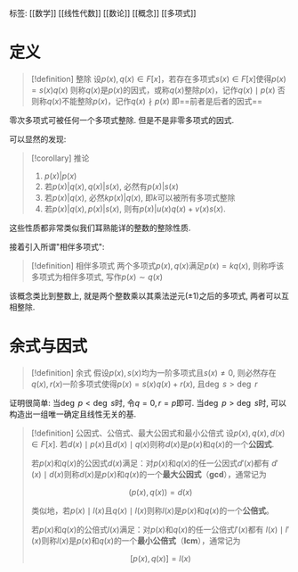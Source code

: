 标签: [[数学]] [[线性代数]] [[数论]]  [[概念]] [[多项式]]

# 定义

>[!definition] 整除
>设$p(x), q(x) \in F[x]$，若存在多项式$s(x) \in F[x]$使得$p(x) = s(x)q(x)$
>则称$q(x)$是$p(x)$的因式，或称$q(x)$整除$p(x)$，记作$q(x) \mid p(x)$
>否则称$q(x)$不能整除$p(x)$，记作$q(x) \nmid p(x)$
>即==前者是后者的因式==

零次多项式可被任何一个多项式整除. 但是不是非零多项式的因式. 

可以显然的发现: 

>[!corollary] 推论
>1. $p(x)|p(x)$
>2. 若$p(x)|q(x), q(x)|s(x)$, 必然有$p(x)|s(x)$
>3. 若$p(x)|q(x)$, 必然$kp(x)|q(x)$, 即$k$可以被所有多项式整除
>4. 若$p(x)|q(x),p(x)|s(x)$, 则有$p(x)|u(x)q(x)+v(x)s(x)$. 

这些性质都非常类似我们耳熟能详的整数的整除性质. 

接着引入所谓"相伴多项式": 

>[!definition] 相伴多项式
>两个多项式$p(x),q(x)$满足$p(x)=kq(x)$, 则称呼该多项式为相伴多项式, 写作$p(x)\sim q(x)$

该概念类比到整数上, 就是两个整数乘以其乘法逆元($\pm1$)之后的多项式, 两者可以互相整除. 

# 余式与因式

>[!definition] 余式
>假设$p(x),s(x)$均为一阶多项式且$s(x)\neq0$, 则必然存在$q(x),r(x)$一阶多项式使得$p(x)=s(x)q(x)+r(x)$, 且$\deg\ s>\deg\ r$

证明很简单: 当$\deg\ p<\deg\ s$时, 令$q=0,r=p$即可. 当$\deg\ p>\deg\ s$时, 可以构造出一组唯一确定且线性无关的基. 

>[!definition] 公因式、公倍式、最大公因式和最小公倍式
>设$p(x), q(x), d(x) \in F[x]$. 若$d(x) \mid p(x)$且$d(x) \mid q(x)$则称$d(x)$是$p(x)$和$q(x)$的一个**公因式**. 
>
>若$p(x)$和$q(x)$的公因式$d(x)$满足：对$p(x)$和$q(x)$的任一公因式$d'(x)$都有  $d'(x) \mid d(x)$则称$d(x)$是$p(x)$和$q(x)$的一个**最大公因式**（**gcd**），通常记为
>
>$$(p(x), q(x)) = d(x)$$
>
>类似地，若$p(x) \mid l(x)$且$q(x) \mid l(x)$则称$l(x)$是$p(x)$和$q(x)$的一个**公倍式**。
>
>若$p(x)$和$q(x)$的公倍式$l(x)$满足：对$p(x)$和$q(x)$的任一公倍式$l'(x)$都有  $l(x) \mid l'(x)$则称$l(x)$是$p(x)$和$q(x)$的一个**最小公倍式**（**lcm**），通常记为 
>
>$$[p(x), q(x)] = l(x)$$

